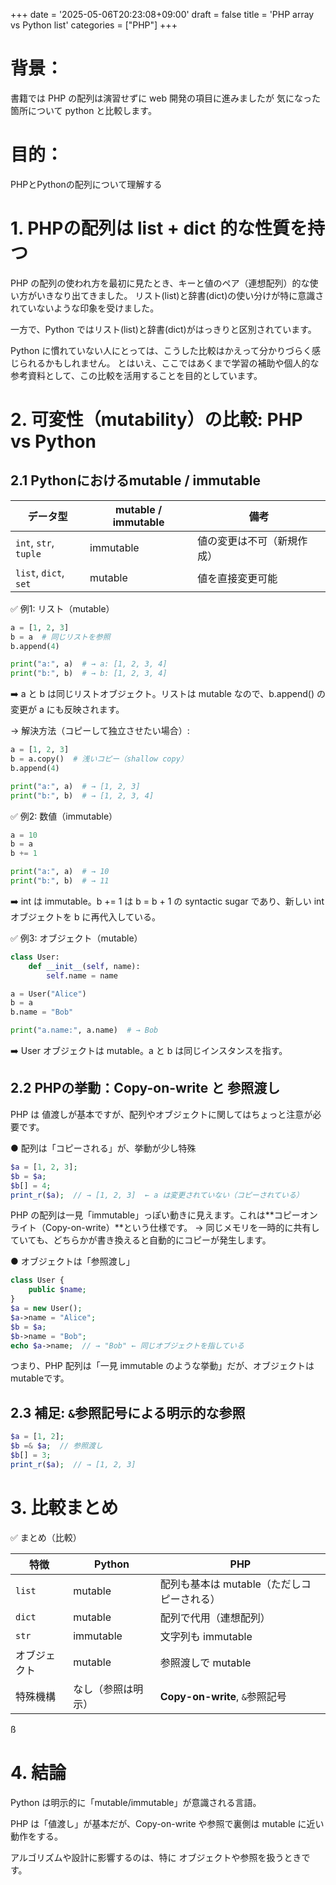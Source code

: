 +++
date = '2025-05-06T20:23:08+09:00'
draft = false
title = 'PHP array vs Python list'
categories = ["PHP"]
+++



# 背景：

書籍では PHP の配列は演習せずに web 開発の項目に進みましたが
気になった箇所について python と比較します。

# 目的：

PHPとPythonの配列について理解する




# 1. PHPの配列は list + dict 的な性質を持つ

PHP の配列の使われ方を最初に見たとき、キーと値のペア（連想配列）的な使い方がいきなり出てきました。
リスト(list)と辞書(dict)の使い分けが特に意識されていないような印象を受けました。

一方で、Python ではリスト(list)と辞書(dict)がはっきりと区別されています。

Python に慣れていない人にとっては、こうした比較はかえって分かりづらく感じられるかもしれません。
とはいえ、ここではあくまで学習の補助や個人的な参考資料として、この比較を活用することを目的としています。




# 2. 可変性（mutability）の比較: PHP vs Python


## 2.1 Pythonにおけるmutable / immutable


| データ型     | mutable / immutable | 備考                         |
|--------------|----------------------|------------------------------|
| `int`, `str`, `tuple` | immutable             | 値の変更は不可（新規作成）     |
| `list`, `dict`, `set` | mutable               | 値を直接変更可能              |



✅ 例1: リスト（mutable）

```python
a = [1, 2, 3]
b = a  # 同じリストを参照
b.append(4)

print("a:", a)  # → a: [1, 2, 3, 4]
print("b:", b)  # → b: [1, 2, 3, 4]
```

➡️ a と b は同じリストオブジェクト。リストは mutable なので、b.append() の変更が a にも反映されます。

→ 解決方法（コピーして独立させたい場合）:


```python
a = [1, 2, 3]
b = a.copy()  # 浅いコピー（shallow copy）
b.append(4)

print("a:", a)  # → [1, 2, 3]
print("b:", b)  # → [1, 2, 3, 4]
```


✅ 例2: 数値（immutable）


```python
a = 10
b = a
b += 1

print("a:", a)  # → 10
print("b:", b)  # → 11
```


➡️ int は immutable。b += 1 は b = b + 1 の syntactic sugar であり、新しい int オブジェクトを b に再代入している。

✅ 例3: オブジェクト（mutable）


```python
class User:
    def __init__(self, name):
        self.name = name

a = User("Alice")
b = a
b.name = "Bob"

print("a.name:", a.name)  # → Bob
```


➡️ User オブジェクトは mutable。a と b は同じインスタンスを指す。


## 2.2 PHPの挙動：Copy-on-write と 参照渡し

PHP は 値渡しが基本ですが、配列やオブジェクトに関してはちょっと注意が必要です。

● 配列は「コピーされる」が、挙動が少し特殊


```php
$a = [1, 2, 3];
$b = $a;
$b[] = 4;
print_r($a);  // → [1, 2, 3]  ← a は変更されていない（コピーされている）
```

PHP の配列は一見「immutable」っぽい動きに見えます。これは**コピーオンライト（Copy-on-write）**という仕様です。
→ 同じメモリを一時的に共有していても、どちらかが書き換えると自動的にコピーが発生します。

● オブジェクトは「参照渡し」

```php
class User {
    public $name;
}
$a = new User();
$a->name = "Alice";
$b = $a;
$b->name = "Bob";
echo $a->name;  // → "Bob" ← 同じオブジェクトを指している
```


つまり、PHP 配列は「一見 immutable のような挙動」だが、オブジェクトは mutableです。


## 2.3 補足: `&`参照記号による明示的な参照


```php
$a = [1, 2];
$b =& $a;  // 参照渡し
$b[] = 3;
print_r($a);  // → [1, 2, 3]
```


# 3. 比較まとめ

✅ まとめ（比較）

| 特徴          | Python                        | PHP                                      |
|---------------|-------------------------------|-------------------------------------------|
| `list`        | mutable                       | 配列も基本は mutable（ただしコピーされる） |
| `dict`        | mutable                       | 配列で代用（連想配列）                     |
| `str`         | immutable                     | 文字列も immutable                        |
| オブジェクト   | mutable                       | 参照渡しで mutable                         |
| 特殊機構      | なし（参照は明示）            | **Copy-on-write**, `&`参照記号             |

ß
# 4. 結論

Python は明示的に「mutable/immutable」が意識される言語。

PHP は「値渡し」が基本だが、Copy-on-write や参照で裏側は mutable に近い動作をする。

アルゴリズムや設計に影響するのは、特に オブジェクトや参照を扱うときです。



